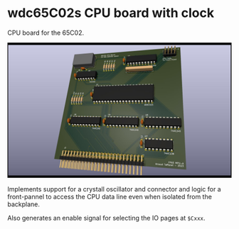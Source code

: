 # wdc65C02s CPU board with clock

CPU board for the 65C02.

![Render of the cpu board](doc/mpu-a.jpg)

Implements support for a crystall oscillator and connector and logic for a front-pannel to access the CPU data line even when isolated from the backplane.

Also generates an enable signal for selecting the IO pages at ```$Cxxx```.
